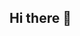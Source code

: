 ## Hi there 👋

<!--
**laurribeiro72/laurribeiro72** is a ✨ _special_ ✨ repository because its `README.md` (this file) appears on your GitHub profile.

Boas vindas ao meu perfil 

- 🔭 Atualmente estou trabalhando em sala de aula com projetos
- 🌱 Atualmente estou aprendendo a linguagem javascript
- 👯 Estou procurando aprender o máximo possivel
- 🤔Procuro colaborar com meus alunoss
- 💬 Pergunte-me sobre o que eu gosto de fazer
- 📫 Como chegar até mim: 
      se dedicando sempre
- ⚡ Curiosidade: trabalho de manhã ainda que não gosto de acordar cedo...aprendi que a responsabilidade está acima de tudo desde muito cedo
